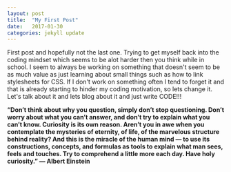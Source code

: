 ```yaml
---
layout: post
title:  "My First Post"
date:   2017-01-30
categories: jekyll update
---
```

First post and hopefully not the last one. Trying to get myself back into the coding mindset which seems to be alot harder then you think while in school. I seem to always be working on something that doesn't seem to be as much value as
just learning about small things such as how to link stylesheets for CSS. If I don't work on something often I tend to forget it and that is already starting to hinder my coding motivation, so lets change it. Let's talk about it and
lets blog about it and just write CODE!!!

<b>“Don’t think about why you question, simply don’t stop questioning. Don’t worry about what you can’t answer, and don’t try to explain what you can’t know. Curiosity is its own reason. Aren’t you in awe when you contemplate the mysteries of eternity, of life, of the marvelous structure behind reality? And this is the miracle of the human mind — to use its constructions, concepts, and formulas as tools to explain what man sees, feels and touches. Try to comprehend a little more each day. Have holy curiosity.” — Albert Einstein<b>
